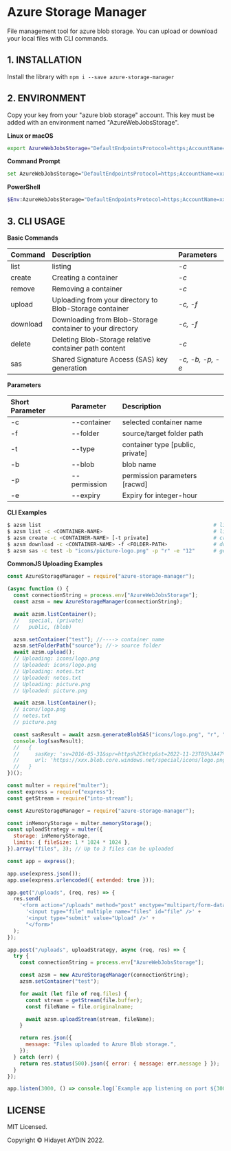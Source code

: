 # Azure Storage Manager

File management tool for azure blob storage. You can upload or download your local files with CLI commands.

## 1. INSTALLATION

Install the library with `npm i --save azure-storage-manager`

## 2. ENVIRONMENT

Copy your key from your "azure blob storage" account. This key must be added with an environment named "AzureWebJobsStorage".

**Linux or macOS**

```bash
export AzureWebJobsStorage="DefaultEndpointsProtocol=https;AccountName=xxx;AccountKey=xxx;EndpointSuffix=core.windows.net"
```

**Command Prompt**

```bash
set AzureWebJobsStorage="DefaultEndpointsProtocol=https;AccountName=xxx;AccountKey=xxx;EndpointSuffix=core.windows.net"
```

**PowerShell**

```bash
$Env:AzureWebJobsStorage="DefaultEndpointsProtocol=https;AccountName=xxx;AccountKey=xxx;EndpointSuffix=core.windows.net"
```

## 3. CLI USAGE

**Basic Commands**

| Command  | Description                                               | Parameters       |
| :------- | :-------------------------------------------------------- | :--------------- |
| list     | listing                                                   | _-c_             |
| create   | Creating a container                                      | _-c_             |
| remove   | Removing a container                                      | _-c_             |
| upload   | Uploading from your directory to Blob-Storage container   | _-c, -f_         |
| download | Downloading from Blob-Storage container to your directory | _-c, -f_         |
| delete   | Deleting Blob-Storage relative container path content     | _-c_             |
| sas      | Shared Signature Access (SAS) key generation              | _-c, -b, -p, -e_ |

**Parameters**

| Short Parameter | Parameter    | Description                      |
| :-------------- | :----------- | :------------------------------- |
| -c              | --container  | selected container name          |
| -f              | --folder     | source/target folder path        |
| -t              | --type       | container type [public, private] |
| -b              | --blob       | blob name                        |
| -p              | --permission | permission parameters [racwd]    |
| -e              | --expiry     | Expiry for integer-hour          |

**CLI Examples**

```bash
$ azsm list                                                        # listing all container name
$ azsm list -c <CONTAINER-NAME>                                    # listing selected container
$ azsm create -c <CONTAINER-NAME> [-t private]                     # creating a new container
$ azsm download -c <CONTAINER-NAME> -f <FOLDER-PATH>               # downloading container content
$ azsm sas -c test -b "icons/picture-logo.png" -p "r" -e "12"      # generating SAS Key
```

**CommonJS Uploading Examples**

```js
const AzureStorageManager = require("azure-storage-manager");

(async function () {
  const connectionString = process.env["AzureWebJobsStorage"];
  const azsm = new AzureStorageManager(connectionString);

  await azsm.listContainer();
  //   special, (private)
  //   public, (blob)

  azsm.setContainer("test"); //----> container name
  azsm.setFolderPath("source"); //-> source folder
  await azsm.upload();
  // Uploading: icons/logo.png
  // Uploaded: icons/logo.png
  // Uploading: notes.txt
  // Uploaded: notes.txt
  // Uploading: picture.png
  // Uploaded: picture.png

  await azsm.listContainer();
  // icons/logo.png
  // notes.txt
  // picture.png

  const sasResult = await azsm.generateBlobSAS("icons/logo.png", "r", "6");
  console.log(sasResult);
  //   {
  //     sasKey: 'sv=2016-05-31&spr=https%2Chttp&st=2022-11-23T05%3A47%3A48Z&se=2022-11-23T17%3A47%3A48Z&sr=b&sp=r&sig=xxx',
  //     url: 'https://xxx.blob.core.windows.net/special/icons/logo.png?sv=2016-05-31&spr=https%2Chttp&st=2022-11-23T05%3A47%3A48Z&se=2022-11-23T17%3A47%3A48Z&sr=b&sp=r&sig=xxx'
  //   }
})();
```

```js
const multer = require("multer");
const express = require("express");
const getStream = require("into-stream");

const AzureStorageManager = require("azure-storage-manager");

const inMemoryStorage = multer.memoryStorage();
const uploadStrategy = multer({
  storage: inMemoryStorage,
  limits: { fileSize: 1 * 1024 * 1024 },
}).array("files", 3); // Up to 3 files can be uploaded

const app = express();

app.use(express.json());
app.use(express.urlencoded({ extended: true }));

app.get("/uploads", (req, res) => {
  res.send(
    '<form action="/uploads" method="post" enctype="multipart/form-data">' +
      '<input type="file" multiple name="files" id="file" />' +
      '<input type="submit" value="Upload" />' +
      "</form>"
  );
});

app.post("/uploads", uploadStrategy, async (req, res) => {
  try {
    const connectionString = process.env["AzureWebJobsStorage"];

    const azsm = new AzureStorageManager(connectionString);
    azsm.setContainer("test");

    for await (let file of req.files) {
      const stream = getStream(file.buffer);
      const fileName = file.originalname;

      await azsm.uploadStream(stream, fileName);
    }

    return res.json({
      message: "Files uploaded to Azure Blob storage.",
    });
  } catch (err) {
    return res.status(500).json({ error: { message: err.message } });
  }
});

app.listen(3000, () => console.log(`Example app listening on port ${3000}!`));
```

## LICENSE

MIT Licensed.

Copyright © Hidayet AYDIN 2022.
